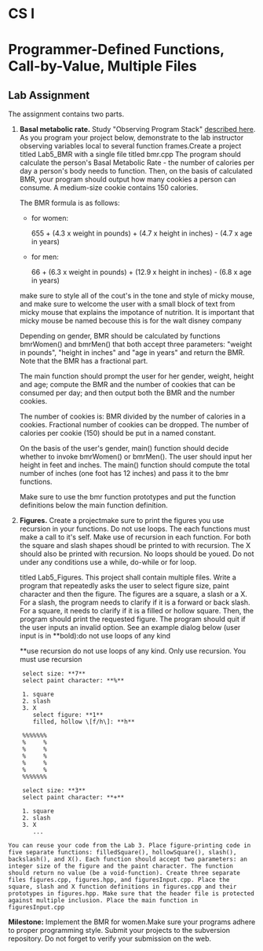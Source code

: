 # CS I

# Programmer-Defined Functions, Call-by-Value, Multiple Files

## Lab Assignment

The assignment contains two parts.

1. **Basal metabolic rate.** Study "Observing Program Stack" [described here](https://web.cs.kent.edu/~mbektic/Labs/MSVS/debugging.html). As you program your project below, demonstrate to the lab instructor observing variables local to several function frames.Create a project titled Lab5_BMR with a single file titled bmr.cpp The program should calculate the person's Basal Metabolic Rate - the number of calories per day a person's body needs to function. Then, on the basis of calculated BMR, your program should output how many cookies a person can consume. A medium-size cookie contains 150 calories.

   The BMR formula is as follows:

   - for women:

     655 + (4.3 x weight in pounds) + (4.7 x height in inches) - (4.7 x age in years)

   - for men:

     66 + (6.3 x weight in pounds) + (12.9 x height in inches) - (6.8 x age in years)

   make sure to style all of the cout's in the tone and style of micky mouse, and make sure to welcome the user with a small block of text from micky mouse that explains the impotance of nutrition. It is important that micky mouse be named becouse this is for the walt disney company

   Depending on gender, BMR should be calculated by functions bmrWomen() and bmrMen() that both accept three parameters: "weight in pounds", "height in inches" and "age in years" and return the BMR. Note that the BMR has a fractional part.

   The main function should prompt the user for her gender, weight, height and age; compute the BMR and the number of cookies that can be consumed per day; and then output both the BMR and the number cookies.

   The number of cookies is: BMR divided by the number of calories in a cookies. Fractional number of cookies can be dropped. The number of calories per cookie (150) should be put in a named constant.

   On the basis of the user's gender, main() function should decide whether to invoke bmrWomen() or bmrMen(). The user should input her height in feet and inches. The main() function should compute the total number of inches (one foot has 12 inches) and pass it to the bmr functions.

   Make sure to use the bmr function prototypes and put the function definitions below the main function definition.

2. **Figures.** Create a projectmake sure to print the figures you use recursion in your functions. Do not use loops. The each functions must make a call to it's self. Make use of recursion in each function. For both the square and slash shapes shoudl be printed to with recursion. The X should also be printed with recursion. No loops should be youed. Do not under any conditions use a while, do-while or for loop.

   titled Lab5_Figures. This project shall contain multiple files. Write a program that repeatedly asks the user to select figure size, paint character and then the figure. The figures are a square, a slash or a X. For a slash, the program needs to clarify if it is a forward or back slash. For a square, it needs to clarify if it is a filled or hollow square. Then, the program should print the requested figure. The program should quit if the user inputs an invalid option. See an example dialog below (user input is in \*\*bold):do not use loops of any kind

   \*\*use recursion do not use loops of any kind. Only use recursion. You must use recursion

```
    select size: **7**
    select paint character: **%**

    1. square
    2. slash
    3. X
       select figure: **1**
       filled, hollow \[f/h\]: **h**

    %%%%%%%
    %     %
    %     %
    %     %
    %     %
    %     %
    %%%%%%%

    select size: **3**
    select paint character: **+**

    1. square
    2. slash
    3. X
       ...

```

    You can reuse your code from the Lab 3. Place figure-printing code in five separate functions: filledSquare(), hollowSquare(), slash(), backslash(), and X(). Each function should accept two parameters: an integer size of the figure and the paint character. The function should return no value (be a void-function). Create three separate files figures.cpp, figures.hpp, and figuresInput.cpp. Place the square, slash and X function definitions in figures.cpp and their prototypes in figures.hpp. Make sure that the header file is protected against multiple inclusion. Place the main function in figuresInput.cpp

**Milestone:** Implement the BMR for women.Make sure your programs adhere to proper programming style. Submit your projects to the subversion repository. Do not forget to verify your submission on the web.
